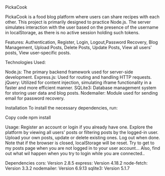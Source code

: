 PickaCook

PickaCook is a food blog platform where users can share recipes with each other. This project is primarily designed to practice Node.js. The server simulates interaction with the user based on the presence of the username in localStorage, as there is no active session holding such tokens.

Features: Authentication, Register, Login, Logout,Password Recovery, Blog Management, Upload Posts, Delete Posts, Update Posts, View all users' posts, View user-specific posts.

Technologies Used:

Node.js: The primary backend framework used for server-side development.
Express.js: Used for routing and handling HTTP requests.
jQuery: Utilized for content injection, simulating iframe functionality in a faster and more efficient manner.
SQLite3: Database management system for storing user data and blog posts.
Nodemailer: Module used for sending email for password recovery.

Installation
To install the necessary dependencies, run:

Copy code
npm install

Usage:
Register an account or login if you already have one.
Explore the platform by viewing all users' posts or filtering posts by the logged-in user.
Upload your own posts, update or delete existing ones.
Log out when done. Note that if the browser is closed, localStorage will be reset.
Try to get to my posts page when you are not logged in to your user account...
Also, find out what wil happen when you try to login while you are connected..

Dependencies
cors: Version 2.8.5
express: Version 4.18.2
node-fetch: Version 3.3.2
nodemailer: Version 6.9.13
sqlite3: Version 5.1.7
